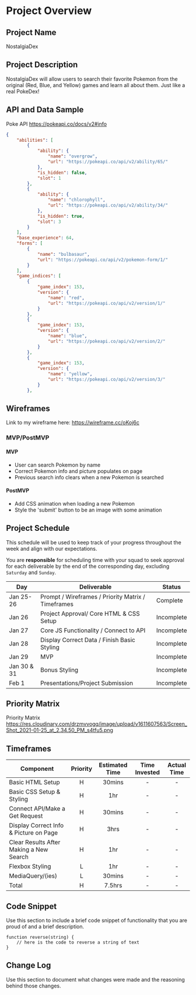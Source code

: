 # Project Overview

## Project Name
NostalgiaDex

## Project Description
NostalgiaDex will allow users to search their favorite Pokemon from the original (Red, Blue, and Yellow) games and learn all about them. Just like a real PokeDex!

## API and Data Sample

Poke API https://pokeapi.co/docs/v2#info

```json
{
    "abilities": [
        {
            "ability": {
                "name": "overgrow",
                "url": "https://pokeapi.co/api/v2/ability/65/"
            },
            "is_hidden": false,
            "slot": 1
        },
        {
            "ability": {
                "name": "chlorophyll",
                "url": "https://pokeapi.co/api/v2/ability/34/"
            },
            "is_hidden": true,
            "slot": 3
        }
    ],
    "base_experience": 64,
    "forms": [
        {
            "name": "bulbasaur",
            "url": "https://pokeapi.co/api/v2/pokemon-form/1/"
        }
    ],
    "game_indices": [
        {
            "game_index": 153,
            "version": {
                "name": "red",
                "url": "https://pokeapi.co/api/v2/version/1/"
            }
        },
        {
            "game_index": 153,
            "version": {
                "name": "blue",
                "url": "https://pokeapi.co/api/v2/version/2/"
            }
        },
        {
            "game_index": 153,
            "version": {
                "name": "yellow",
                "url": "https://pokeapi.co/api/v2/version/3/"
            }
        },
```

## Wireframes

Link to my wireframe here: https://wireframe.cc/oKoj6c

### MVP/PostMVP

#### MVP 

- User can search Pokemon by name
- Correct Pokemon info and picture populates on page
- Previous search info clears when a new Pokemon is searched

#### PostMVP  

- Add CSS animation when loading a new Pokemon
- Style the 'submit' button to be an image with some animation

## Project Schedule

This schedule will be used to keep track of your progress throughout the week and align with our expectations.  

You are **responsible** for scheduling time with your squad to seek approval for each deliverable by the end of the corresponding day, excluding `Saturday` and `Sunday`.

|  Day | Deliverable | Status
|---|---| ---|
|Jan 25-26| Prompt / Wireframes / Priority Matrix / Timeframes | Complete
|Jan 26| Project Approval/ Core HTML & CSS Setup | Incomplete
|Jan 27| Core JS Functionality / Connect to API  | Incomplete
|Jan 28| Display Correct Data / Finish Basic Styling | Incomplete
|Jan 29| MVP | Incomplete
|Jan 30 & 31| Bonus Styling | Incomplete
|Feb 1| Presentations/Project Submission | Incomplete

## Priority Matrix

Priority Matrix https://res.cloudinary.com/drzmvvogq/image/upload/v1611607563/Screen_Shot_2021-01-25_at_2.34.50_PM_s4tfu5.png

## Timeframes


| Component | Priority | Estimated Time | Time Invested | Actual Time |
| --- | :---: |  :---: | :---: | :---: |
| Basic HTML Setup | H | 30mins| - | - |
| Basic CSS Setup & Styling | H | 1hr| - | - |
| Connect API/Make a Get Request | H | 30mins| - | - |
| Display Correct Info & Picture on Page | H | 3hrs| - | - |
| Clear Results After Making a New Search | H | 1hr| - | - |
| Flexbox Styling | L | 1hr| - | - |
| MediaQuery/(ies) | L | 30mins| - | - |
| Total | H | 7.5hrs| - | - |

## Code Snippet

Use this section to include a brief code snippet of functionality that you are proud of and a brief description.  

```
function reverse(string) {
	// here is the code to reverse a string of text
}
```

## Change Log
 Use this section to document what changes were made and the reasoning behind those changes.  
